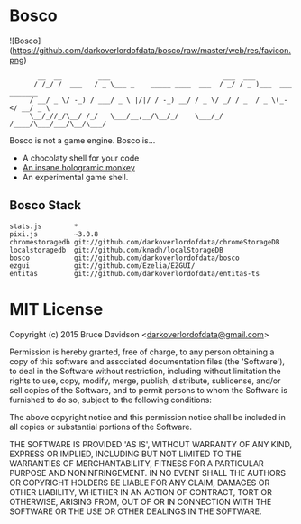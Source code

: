# Bosco 

![Bosco] (https://github.com/darkoverlordofdata/bosco/raw/master/web/res/favicon.png)


           __  __         ___                            ___  ___
          / /_/ /  ___   / _ \___ _    _____ ____  ___  / _/ / _ )___  ___ _______
         / __/ _ \/ -_) / ___/ _ \ |/|/ / -_) __/ / _ \/ _/ / _  / _ \(_-</ __/ _ \
         \__/_//_/\__/ /_/   \___/__,__/\__/_/    \___/_/  /____/\___/___/\__/\___/

Bosco is not a game engine.
Bosco is...
* A chocolaty shell for your code
* [An insane hologramic monkey](http://bosco.darkoverlordofdata.com/)
* An experimental game shell.

## Bosco Stack

    stats.js        *
    pixi.js         ~3.0.8
    chromestoragedb git://github.com/darkoverlordofdata/chromeStorageDB
    localstoragedb  git://github.com/knadh/localStorageDB
    bosco           git://github.com/darkoverlordofdata/bosco
    ezgui           git://github.com/Ezelia/EZGUI/
    entitas         git://github.com/darkoverlordofdata/entitas-ts

# MIT License

Copyright (c) 2015 Bruce Davidson &lt;darkoverlordofdata@gmail.com&gt;

Permission is hereby granted, free of charge, to any person obtaining
a copy of this software and associated documentation files (the
'Software'), to deal in the Software without restriction, including
without limitation the rights to use, copy, modify, merge, publish,
distribute, sublicense, and/or sell copies of the Software, and to
permit persons to whom the Software is furnished to do so, subject to
the following conditions:

The above copyright notice and this permission notice shall be
included in all copies or substantial portions of the Software.

THE SOFTWARE IS PROVIDED 'AS IS', WITHOUT WARRANTY OF ANY KIND,
EXPRESS OR IMPLIED, INCLUDING BUT NOT LIMITED TO THE WARRANTIES OF
MERCHANTABILITY, FITNESS FOR A PARTICULAR PURPOSE AND NONINFRINGEMENT.
IN NO EVENT SHALL THE AUTHORS OR COPYRIGHT HOLDERS BE LIABLE FOR ANY
CLAIM, DAMAGES OR OTHER LIABILITY, WHETHER IN AN ACTION OF CONTRACT,
TORT OR OTHERWISE, ARISING FROM, OUT OF OR IN CONNECTION WITH THE
SOFTWARE OR THE USE OR OTHER DEALINGS IN THE SOFTWARE.
